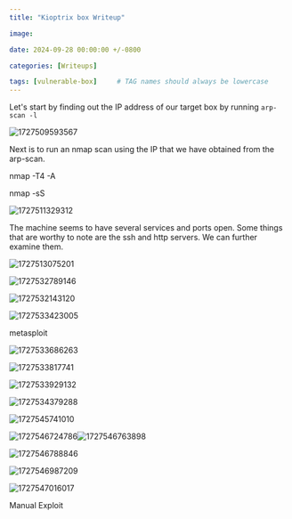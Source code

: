 ```yaml
---
title: "Kioptrix box Writeup"

image: 

date: 2024-09-28 00:00:00 +/-0800

categories: [Writeups]

tags: [vulnerable-box]     # TAG names should always be lowercase
---
```

Let's start by finding out the IP address of our target box by running `arp-scan -l`

![1727509593567](../assets/img/2024-09-28-Kioptrix-Writeup/1727509593567.png)

Next is to run an nmap scan using the IP that we have obtained from the arp-scan.

nmap -T4 -A 

nmap -sS 

![1727511329312](../assets/img/2024-09-28-Kioptrix-Writeup/1727511329312.png)

The machine seems to have several services and ports open. Some things that are worthy to note are the ssh and http servers. We can further examine them.

![1727513075201](../assets/img/2024-09-28-Kioptrix-Writeup/1727513075201.png)

![1727532789146](../assets/img/2024-09-28-Kioptrix-Writeup/1727532789146.png)

![1727532143120](../assets/img/2024-09-28-Kioptrix-Writeup/1727532143120.png)

![1727533423005](../assets/img/2024-09-28-Kioptrix-Writeup/1727533423005.png)


metasploit


![1727533686263](../assets/img/2024-09-28-Kioptrix-Writeup/1727533686263.png)

![1727533817741](../assets/img/2024-09-28-Kioptrix-Writeup/1727533817741.png)

![1727533929132](../assets/img/2024-09-28-Kioptrix-Writeup/1727533929132.png)

![1727534379288](../assets/img/2024-09-28-Kioptrix-Writeup/1727534379288.png)


![1727545741010](../assets/img/2024-09-28-Kioptrix-Writeup/1727545741010.png)


![1727546724786](../assets/img/2024-09-28-Kioptrix-Writeup/1727546724786.png)![1727546763898](../assets/img/2024-09-28-Kioptrix-Writeup/1727546763898.png)

![1727546788846](../assets/img/2024-09-28-Kioptrix-Writeup/1727546788846.png)


![1727546987209](../assets/img/2024-09-28-Kioptrix-Writeup/1727546987209.png)

![1727547016017](../assets/img/2024-09-28-Kioptrix-Writeup/1727547016017.png)


Manual Exploit
